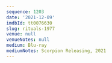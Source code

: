 ```yaml
---
sequence: 1203
date: '2021-12-09'
imdbId: tt0076630
slug: rituals-1977
venue: null
venueNotes: null
medium: Blu-ray
mediumNotes: Scorpion Releasing, 2021
---
```


